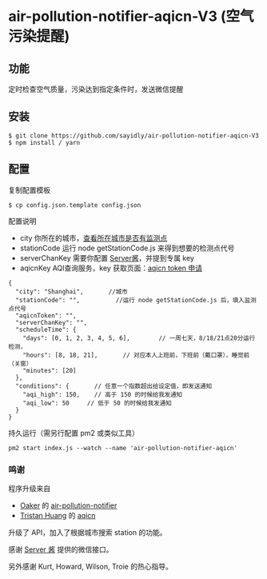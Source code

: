 # air-pollution-notifier-aqicn-V3 (空气污染提醒)

## 功能
定时检查空气质量，污染达到指定条件时，发送微信提醒

## 安装
```shell
$ git clone https://github.com/sayidly/air-pollution-notifier-aqicn-V3
$ npm install / yarn
```
## 配置
复制配置模板
```shell
$ cp config.json.template config.json
```
配置说明

  * city  你所在的城市，[查看所在城市是否有监测点](http://aqicn.org/city/all/)
  * stationCode  运行 node getStationCode.js 来得到想要的检测点代号
  * serverChanKey  需要你配置 [Server酱](http://sc.ftqq.com/3.version)，并提到专属 key
  * aqicnKey  AQI查询服务，key 获取页面：[aqicn token 申请](http://aqicn.org/data-platform/token/#/)

```
{
  "city": "Shanghai",       //城市
  "stationCode": "",          //运行 node getStationCode.js 后，填入监测点代号
  "aqicnToken": "",
  "serverChanKey": "",
  "scheduleTime": {
    "days": [0, 1, 2, 3, 4, 5, 6],        // 一周七天，8/18/21点20分运行检测，
    "hours": [8, 18, 21],       // 对应本人上班前，下班前（戴口罩），睡觉前（关窗）
    "minutes": [20]
  },
  "conditions": {       // 任意一个指数超出给设定值，即发送通知
    "aqi_high": 150,    // 高于 150 的时候给我发通知
    "aqi_low": 50     // 低于 50 的时候给我发通知
  }
}
```

持久运行（需另行配置 pm2 或类似工具）
```
pm2 start index.js --watch --name 'air-pollution-notifier-aqicn'
```
### 鸣谢
程序升级来自
  * [Oaker](https://github.com/cyio) 的 [air-pollution-notifier](https://github.com/cyio/air-pollution-notifier)
  * [Tristan Huang](https://github.com/ctgnauh) 的 [aqicn](https://github.com/ctgnauh/aqicn)

升级了 API，加入了根据城市搜索 station 的功能。

感谢 [Server 酱](http://sc.ftqq.com/3.version) 提供的微信接口。

另外感谢 Kurt, Howard, Wilson, Troie 的热心指导。
